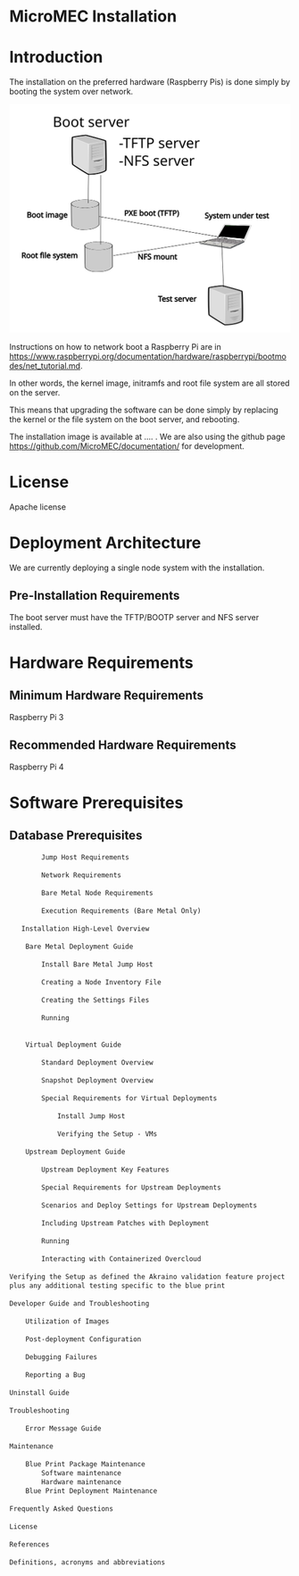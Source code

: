 # MicroMEC Installation

# Introduction

The installation on the preferred hardware (Raspberry Pis) is done simply by booting the system over network.

![Deployment](../testing/test_env.svg)

Instructions on how to network boot a Raspberry Pi are in https://www.raspberrypi.org/documentation/hardware/raspberrypi/bootmodes/net_tutorial.md.

In other words, the kernel image, initramfs and root file system are all stored on the server. 

This means that upgrading the software can be done simply by replacing the kernel or the file system on the boot server, and rebooting.

The installation image is available at .... . We are also using the github page https://github.com/MicroMEC/documentation/ for development.

# License

Apache license

# Deployment Architecture

We are currently deploying a single node system with the installation.

## Pre-Installation Requirements

The boot server must have the TFTP/BOOTP server and NFS server installed.

# Hardware Requirements

## Minimum Hardware Requirements

Raspberry Pi 3

## Recommended Hardware Requirements

Raspberry Pi 4

# Software Prerequisites

 ## Database Prerequisites


            Jump Host Requirements

            Network Requirements

            Bare Metal Node Requirements

            Execution Requirements (Bare Metal Only)

       Installation High-Level Overview

        Bare Metal Deployment Guide

            Install Bare Metal Jump Host

            Creating a Node Inventory File

            Creating the Settings Files

            Running


        Virtual Deployment Guide

            Standard Deployment Overview

            Snapshot Deployment Overview

            Special Requirements for Virtual Deployments

                Install Jump Host

                Verifying the Setup - VMs

        Upstream Deployment Guide

            Upstream Deployment Key Features

            Special Requirements for Upstream Deployments

            Scenarios and Deploy Settings for Upstream Deployments

            Including Upstream Patches with Deployment

            Running

            Interacting with Containerized Overcloud

    Verifying the Setup as defined the Akraino validation feature project plus any additional testing specific to the blue print

    Developer Guide and Troubleshooting

        Utilization of Images

        Post-deployment Configuration

        Debugging Failures

        Reporting a Bug

    Uninstall Guide

    Troubleshooting

        Error Message Guide

    Maintenance

        Blue Print Package Maintenance
            Software maintenance
            Hardware maintenance
        Blue Print Deployment Maintenance

    Frequently Asked Questions

    License

    References

    Definitions, acronyms and abbreviations

